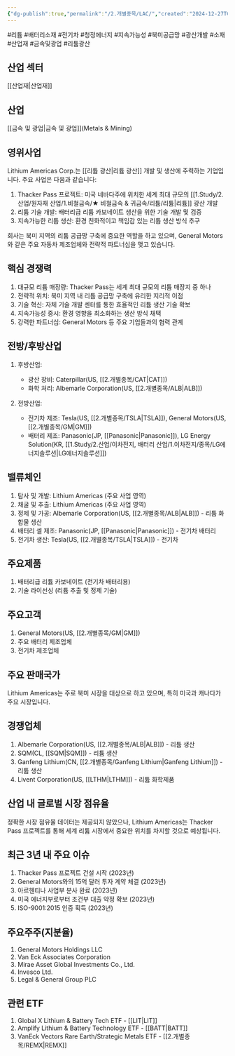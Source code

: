 ```yaml
---
{"dg-publish":true,"permalink":"/2.개별종목/LAC/","created":"2024-12-27T09:52:43.928+09:00","updated":"2025-06-03T20:05:59.835+09:00"}
---
```


#리튬 #배터리소재 #전기차 #청정에너지 #지속가능성 #북미공급망 #광산개발 #소재 #산업재 #금속및광업 #리튬광산 

## 산업 섹터

[[산업재\|산업재]]

## 산업

[[금속 및 광업\|금속 및 광업]](Metals & Mining)

## 영위사업

Lithium Americas Corp.는 [[리튬 광산\|리튬 광산]] 개발 및 생산에 주력하는 기업입니다. 주요 사업은 다음과 같습니다:

1. Thacker Pass 프로젝트: 미국 네바다주에 위치한 세계 최대 규모의 [[1.Study/2.산업/원자재 산업/1.비철금속/★ 비철금속 & 귀금속/리튬/리튬\|리튬]] 광산 개발
2. 리튬 기술 개발: 배터리급 리튬 카보네이트 생산을 위한 기술 개발 및 검증
3. 지속가능한 리튬 생산: 환경 친화적이고 책임감 있는 리튬 생산 방식 추구

회사는 북미 지역의 리튬 공급망 구축에 중요한 역할을 하고 있으며, General Motors와 같은 주요 자동차 제조업체와 전략적 파트너십을 맺고 있습니다.

## 핵심 경쟁력

1. 대규모 리튬 매장량: Thacker Pass는 세계 최대 규모의 리튬 매장지 중 하나
2. 전략적 위치: 북미 지역 내 리튬 공급망 구축에 유리한 지리적 이점
3. 기술 혁신: 자체 기술 개발 센터를 통한 효율적인 리튬 생산 기술 확보
4. 지속가능성 중시: 환경 영향을 최소화하는 생산 방식 채택
5. 강력한 파트너십: General Motors 등 주요 기업들과의 협력 관계

## 전방/후방산업

1. 후방산업:
    
    - 광산 장비: Caterpillar(US, [[2.개별종목/CAT\|CAT]])
    - 화학 처리: Albemarle Corporation(US, [[2.개별종목/ALB\|ALB]])
    
2. 전방산업:
    
    - 전기차 제조: Tesla(US, [[2.개별종목/TSLA\|TSLA]]), General Motors(US, [[2.개별종목/GM\|GM]])
    - 배터리 제조: Panasonic(JP, [[Panasonic\|Panasonic]]), LG Energy Solution(KR, [[1.Study/2.산업/이차전지, 배터리 산업/1.이차전지/종목/LG에너지솔루션\|LG에너지솔루션]])
    

## 밸류체인

1. 탐사 및 개발: Lithium Americas (주요 사업 영역)
2. 채굴 및 추출: Lithium Americas (주요 사업 영역)
3. 정제 및 가공: Albemarle Corporation(US, [[2.개별종목/ALB\|ALB]]) - 리튬 화합물 생산
4. 배터리 셀 제조: Panasonic(JP, [[Panasonic\|Panasonic]]) - 전기차 배터리
5. 전기차 생산: Tesla(US, [[2.개별종목/TSLA\|TSLA]]) - 전기차

## 주요제품

1. 배터리급 리튬 카보네이트 (전기차 배터리용)
2. 기술 라이선싱 (리튬 추출 및 정제 기술)

## 주요고객

1. General Motors(US, [[2.개별종목/GM\|GM]])
2. 주요 배터리 제조업체
3. 전기차 제조업체

## 주요 판매국가

Lithium Americas는 주로 북미 시장을 대상으로 하고 있으며, 특히 미국과 캐나다가 주요 시장입니다.

## 경쟁업체

1. Albemarle Corporation(US, [[2.개별종목/ALB\|ALB]]) - 리튬 생산
2. SQM(CL, [[SQM\|SQM]]) - 리튬 생산
3. Ganfeng Lithium(CN, [[2.개별종목/Ganfeng Lithium\|Ganfeng Lithium]]) - 리튬 생산
4. Livent Corporation(US, [[LTHM\|LTHM]]) - 리튬 화학제품

## 산업 내 글로벌 시장 점유율

정확한 시장 점유율 데이터는 제공되지 않았으나, Lithium Americas는 Thacker Pass 프로젝트를 통해 세계 리튬 시장에서 중요한 위치를 차지할 것으로 예상됩니다.

## 최근 3년 내 주요 이슈

1. Thacker Pass 프로젝트 건설 시작 (2023년)
2. General Motors와의 15억 달러 투자 계약 체결 (2023년)
3. 아르헨티나 사업부 분사 완료 (2023년)
4. 미국 에너지부로부터 조건부 대출 약정 확보 (2023년)
5. ISO-9001:2015 인증 획득 (2023년)

## 주요주주(지분율)

1. General Motors Holdings LLC
2. Van Eck Associates Corporation
3. Mirae Asset Global Investments Co., Ltd.
4. Invesco Ltd.
5. Legal & General Group PLC

## 관련 ETF

1. Global X Lithium & Battery Tech ETF - [[LIT\|LIT]]
2. Amplify Lithium & Battery Technology ETF - [[BATT\|BATT]]
3. VanEck Vectors Rare Earth/Strategic Metals ETF - [[2.개별종목/REMX\|REMX]]